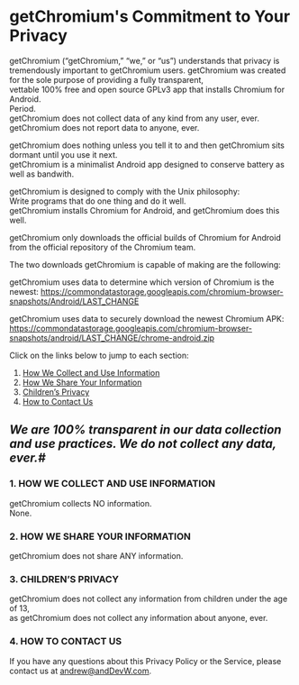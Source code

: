 # getChromium's Commitment to Your Privacy

getChromium (“getChromium,” “we,” or “us”) understands that privacy is tremendously important to getChromium users.
getChromium was created for the sole purpose of providing a fully transparent,   
vettable 100% free and open source GPLv3 app that installs Chromium for Android.  
Period.  
getChromium does not collect data of any kind from any user, ever.  
getChromium does not report data to anyone, ever.  


getChromium does nothing unless you tell it to and then getChromium sits dormant until you use it next.  
getChromium is a minimalist Android app designed to conserve battery as well as bandwith.  

getChromium is designed to comply with the Unix philosophy:  
Write programs that do one thing and do it well.  
getChromium installs Chromium for Android, and getChromium does this well.  

getChromium only downloads the official builds of Chromium for Android from the official 
repository of the Chromium team.

The two downloads getChromium is capable of making are the following:  

getChromium uses data to determine which version of Chromium is the newest:
https://commondatastorage.googleapis.com/chromium-browser-snapshots/Android/LAST_CHANGE

getChromium uses data to securely download the newest Chromium APK:
https://commondatastorage.googleapis.com/chromium-browser-snapshots/android/LAST_CHANGE/chrome-android.zip


Click on the links below to jump to each section:

1.  [How We Collect and Use Information](#1-how-we-collect-and-use-information)
2.  [How We Share Your Information](#2-how-we-share-your-information)
3.  [Children’s Privacy](#3-childrens-privacy)
4.  [How to Contact Us](#4-how-to-contact-us)

## _We are 100% transparent in our data collection and use practices.   We do not collect any data, ever._#

### 1. HOW WE COLLECT AND USE INFORMATION

getChromium collects NO information.  
None.  

### 2. HOW WE SHARE YOUR INFORMATION

getChromium does not share ANY information. 

### 3. CHILDREN’S PRIVACY

getChromium does not collect any information from children under the age of 13,   
as getChromium does not collect any information about anyone, ever.

### 4. HOW TO CONTACT US

If you have any questions about this Privacy Policy or the Service, please contact us at [andrew@andDevW.com]( mailto:andrew@andDevW.com).
